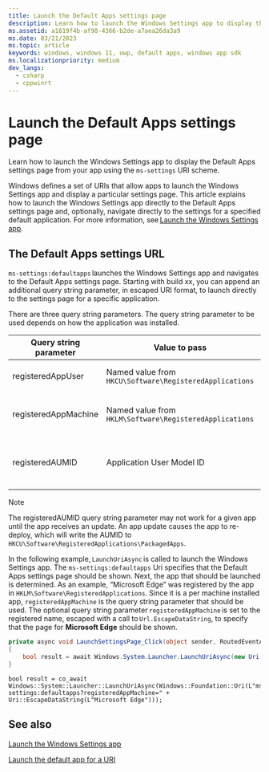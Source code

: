 ```yaml
---
title: Launch the Default Apps settings page
description: Learn how to launch the Windows Settings app to display the Default Apps settings page from your app using the ms-settings URI scheme.
ms.assetid: a1819f4b-af98-4366-b2de-a7aea26da3a9
ms.date: 03/21/2023
ms.topic: article
keywords: windows, windows 11, uwp, default apps, windows app sdk
ms.localizationpriority: medium
dev_langs:
  - csharp
  - cppwinrt
---
```


# Launch the Default Apps settings page

Learn how to launch the Windows Settings app to display the Default Apps settings page from your app using the `ms-settings` URI scheme.

Windows defines a set of URIs that allow apps to launch the Windows Settings app and display a particular settings page. This article explains how to launch the Windows Settings app directly to the Default Apps settings page and, optionally, navigate directly to the settings for a specified default application. For more information, see [Launch the Windows Settings app](launch-settings-app.md).

## The Default Apps settings URL

`ms-settings:defaultapps` launches the Windows Settings app and navigates to the Default Apps settings page. Starting with build xx, you can append an additional query string parameter, in escaped URI format, to launch directly to the settings page for a specific application.

There are three query string parameters. The query string parameter to be used depends on how the application was installed.

| Query string parameter | Value to pass | Use when... |
|--------|--------|--------|
| registeredAppUser | Named value from `HKCU\Software\RegisteredApplications` | The app was installed per user, and the registration for the app was written to `HKCU\Software\RegisteredApplications`. |
| registeredAppMachine | Named value from `HKLM\Software\RegisteredApplications` | The app was installed per machine, and the registration for the app was written to `HKLM\Software\RegisteredApplications`. |
| registeredAUMID | Application User Model ID | The app was registered with Package Manager using a manifest declaring that the app handles File Types ([uap:FileTypeAssociation](/uwp/schemas/appxpackage/uapmanifestschema/element-uap-filetypeassociation)) or URI schemes ([uap:Protocol](/uwp/schemas/appxpackage/uapmanifestschema/element-uap-protocol)). |

>[!NOTE]
>The registeredAUMID query string parameter may not work for a given app until the app receives an update. An app update causes the app to re-deploy, which will write the AUMID to `HKCU\Software\RegisteredApplications\PackagedApps`.

In the following example, `LaunchUriAsync` is called to launch the Windows Settings app. The `ms-settings:defaultapps` Uri specifies that the Default Apps settings page should be shown. Next, the app that should be launched is determined. As an example, “Microsoft Edge” was registered by the app in `HKLM\Software\RegisteredApplications`. Since it is a per machine installed app, `registeredAppMachine` is the query string parameter that should be used. The optional query string parameter `registeredAppMachine` is set to the registered name, escaped with a call to `Url.EscapeDataString`, to specify that the page for **Microsoft Edge** should be shown.

```csharp
private async void LaunchSettingsPage_Click(object sender, RoutedEventArgs e)
{
    bool result = await Windows.System.Launcher.LaunchUriAsync(new Uri("ms-settings:defaultapps?registeredAppMachine=" + Uri.EscapeDataString(("Microsoft Edge")));
}
```

```cppwinrt
bool result = co_await Windows::System::Launcher::LaunchUriAsync(Windows::Foundation::Uri(L"ms-settings:defaultapps?registeredAppMachine=" + Uri::EscapeDataString(L"Microsoft Edge")));
```

## See also

[Launch the Windows Settings app](launch-settings-app.md)

[Launch the default app for a URI](launch-default-app.md)
